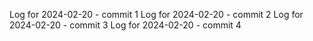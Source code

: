 Log for 2024-02-20 - commit 1
Log for 2024-02-20 - commit 2
Log for 2024-02-20 - commit 3
Log for 2024-02-20 - commit 4
